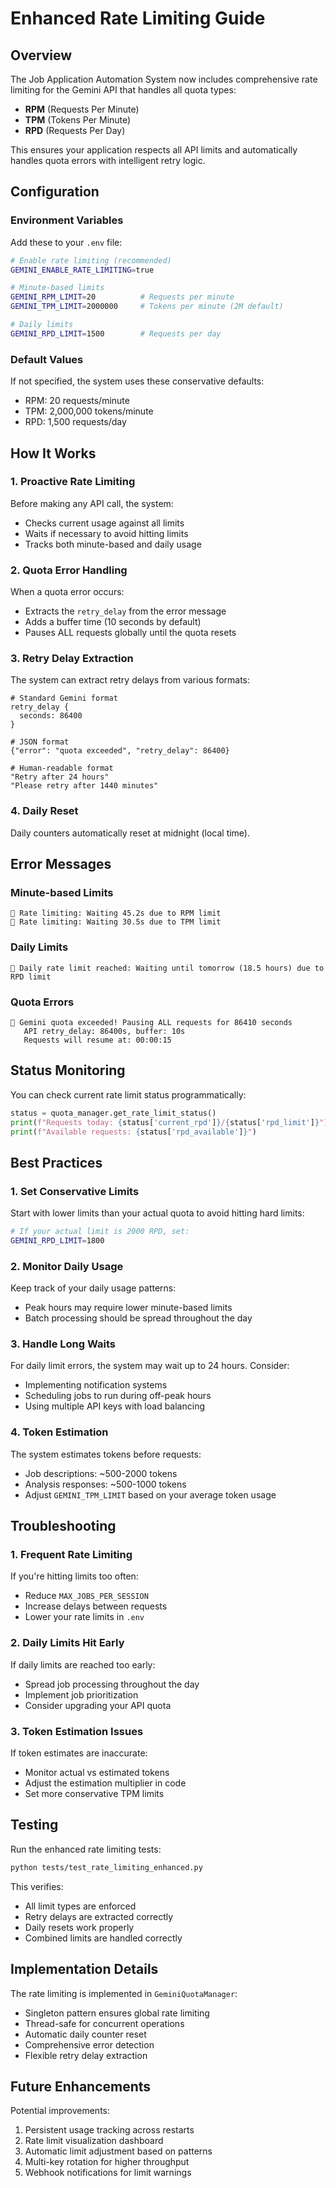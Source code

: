 # Enhanced Rate Limiting Guide

## Overview

The Job Application Automation System now includes comprehensive rate limiting for the Gemini API that handles all quota types:
- **RPM** (Requests Per Minute)
- **TPM** (Tokens Per Minute)  
- **RPD** (Requests Per Day)

This ensures your application respects all API limits and automatically handles quota errors with intelligent retry logic.

## Configuration

### Environment Variables

Add these to your `.env` file:

```bash
# Enable rate limiting (recommended)
GEMINI_ENABLE_RATE_LIMITING=true

# Minute-based limits
GEMINI_RPM_LIMIT=20          # Requests per minute
GEMINI_TPM_LIMIT=2000000     # Tokens per minute (2M default)

# Daily limits
GEMINI_RPD_LIMIT=1500        # Requests per day
```

### Default Values

If not specified, the system uses these conservative defaults:
- RPM: 20 requests/minute
- TPM: 2,000,000 tokens/minute
- RPD: 1,500 requests/day

## How It Works

### 1. Proactive Rate Limiting

Before making any API call, the system:
- Checks current usage against all limits
- Waits if necessary to avoid hitting limits
- Tracks both minute-based and daily usage

### 2. Quota Error Handling

When a quota error occurs:
- Extracts the `retry_delay` from the error message
- Adds a buffer time (10 seconds by default)
- Pauses ALL requests globally until the quota resets

### 3. Retry Delay Extraction

The system can extract retry delays from various formats:

```
# Standard Gemini format
retry_delay {
  seconds: 86400
}

# JSON format
{"error": "quota exceeded", "retry_delay": 86400}

# Human-readable format
"Retry after 24 hours"
"Please retry after 1440 minutes"
```

### 4. Daily Reset

Daily counters automatically reset at midnight (local time).

## Error Messages

### Minute-based Limits
```
🚦 Rate limiting: Waiting 45.2s due to RPM limit
🚦 Rate limiting: Waiting 30.5s due to TPM limit
```

### Daily Limits
```
🚦 Daily rate limit reached: Waiting until tomorrow (18.5 hours) due to RPD limit
```

### Quota Errors
```
🚫 Gemini quota exceeded! Pausing ALL requests for 86410 seconds
   API retry_delay: 86400s, buffer: 10s
   Requests will resume at: 00:00:15
```

## Status Monitoring

You can check current rate limit status programmatically:

```python
status = quota_manager.get_rate_limit_status()
print(f"Requests today: {status['current_rpd']}/{status['rpd_limit']}")
print(f"Available requests: {status['rpd_available']}")
```

## Best Practices

### 1. Set Conservative Limits
Start with lower limits than your actual quota to avoid hitting hard limits:
```bash
# If your actual limit is 2000 RPD, set:
GEMINI_RPD_LIMIT=1800
```

### 2. Monitor Daily Usage
Keep track of your daily usage patterns:
- Peak hours may require lower minute-based limits
- Batch processing should be spread throughout the day

### 3. Handle Long Waits
For daily limit errors, the system may wait up to 24 hours. Consider:
- Implementing notification systems
- Scheduling jobs to run during off-peak hours
- Using multiple API keys with load balancing

### 4. Token Estimation
The system estimates tokens before requests:
- Job descriptions: ~500-2000 tokens
- Analysis responses: ~500-1000 tokens
- Adjust `GEMINI_TPM_LIMIT` based on your average token usage

## Troubleshooting

### 1. Frequent Rate Limiting
If you're hitting limits too often:
- Reduce `MAX_JOBS_PER_SESSION`
- Increase delays between requests
- Lower your rate limits in `.env`

### 2. Daily Limits Hit Early
If daily limits are reached too early:
- Spread job processing throughout the day
- Implement job prioritization
- Consider upgrading your API quota

### 3. Token Estimation Issues
If token estimates are inaccurate:
- Monitor actual vs estimated tokens
- Adjust the estimation multiplier in code
- Set more conservative TPM limits

## Testing

Run the enhanced rate limiting tests:

```bash
python tests/test_rate_limiting_enhanced.py
```

This verifies:
- All limit types are enforced
- Retry delays are extracted correctly
- Daily resets work properly
- Combined limits are handled correctly

## Implementation Details

The rate limiting is implemented in `GeminiQuotaManager`:
- Singleton pattern ensures global rate limiting
- Thread-safe for concurrent operations
- Automatic daily counter reset
- Comprehensive error detection
- Flexible retry delay extraction

## Future Enhancements

Potential improvements:
1. Persistent usage tracking across restarts
2. Rate limit visualization dashboard
3. Automatic limit adjustment based on patterns
4. Multi-key rotation for higher throughput
5. Webhook notifications for limit warnings
